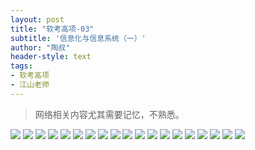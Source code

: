 ```yaml
---
layout: post
title: "软考高项-03"
subtitle: '信息化与信息系统（一）'
author: "陶叔"
header-style: text
tags:
- 软考高项
- 江山老师
---
```


> 网络相关内容尤其需要记忆，不熟悉。

![](https://tjj006-1302037511.cos.ap-shanghai.myqcloud.com/2022/09/11/16627819004409.jpg)
![](https://tjj006-1302037511.cos.ap-shanghai.myqcloud.com/2022/09/11/16627819152019.jpg)
![](https://tjj006-1302037511.cos.ap-shanghai.myqcloud.com/2022/09/11/16627819441904.jpg)
![](https://tjj006-1302037511.cos.ap-shanghai.myqcloud.com/2022/09/11/16627819588828.jpg)
![](https://tjj006-1302037511.cos.ap-shanghai.myqcloud.com/2022/09/11/16627819702935.jpg)
![](https://tjj006-1302037511.cos.ap-shanghai.myqcloud.com/2022/09/11/16627819873041.jpg)
![](https://tjj006-1302037511.cos.ap-shanghai.myqcloud.com/2022/09/11/16628872185818.jpg)
![](https://tjj006-1302037511.cos.ap-shanghai.myqcloud.com/2022/09/11/16628872357063.jpg)
![](https://tjj006-1302037511.cos.ap-shanghai.myqcloud.com/2022/09/11/16628871903322.jpg)
![](https://tjj006-1302037511.cos.ap-shanghai.myqcloud.com/2022/09/11/16628872522806.jpg)
![](https://tjj006-1302037511.cos.ap-shanghai.myqcloud.com/2022/09/11/16628872732925.jpg)
![](https://tjj006-1302037511.cos.ap-shanghai.myqcloud.com/2022/09/11/16628873200077.jpg)
![](https://tjj006-1302037511.cos.ap-shanghai.myqcloud.com/2022/09/11/16628873419187.jpg)
![](https://tjj006-1302037511.cos.ap-shanghai.myqcloud.com/2022/09/11/16628873554226.jpg)
![](https://tjj006-1302037511.cos.ap-shanghai.myqcloud.com/2022/09/11/16628873668443.jpg)
![](https://tjj006-1302037511.cos.ap-shanghai.myqcloud.com/2022/09/11/16628874394977.jpg)
![](https://tjj006-1302037511.cos.ap-shanghai.myqcloud.com/2022/09/11/16628874497982.jpg)
![](https://tjj006-1302037511.cos.ap-shanghai.myqcloud.com/2022/09/11/16628875195504.jpg)
![](https://tjj006-1302037511.cos.ap-shanghai.myqcloud.com/2022/09/11/16628877387916.jpg)

